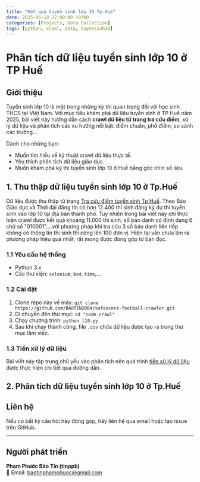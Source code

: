 ```yaml
---
title: "Kết quả tuyển sinh lớp 10 Tp.Huế"
date: 2025-06-18 22:00:00 +0700
categories: [Projects, Data Collection]
tags: [python, crawl, data, tuyensinh10]
---
```


# Phân tích dữ liệu tuyển sinh lớp 10 ở TP Huế

## Giới thiệu
Tuyển sinh lớp 10 là một trong những kỳ thi quan trọng đối với học sinh THCS tại Việt Nam. Với mục tiêu khám phá dữ liệu tuyển sinh ở TP Huế năm 2025, bài viết này hướng dẫn cách **crawl dữ liệu từ trang tra cứu điểm**, xử lý dữ liệu và phân tích các xu hướng nổi bật: điểm chuẩn, phổ điểm, so sánh các trường...

Dành cho những bạn:
- Muốn tìm hiểu về kỹ thuật crawl dữ liệu thực tế.
- Yêu thích phân tích dữ liệu giáo dục.
- Muốn khám phá kỳ thi tuyển sinh lớp 10 ở Huế bằng góc nhìn số liệu.

## 1. Thu thập dữ liệu tuyển sinh lớp 10 ở Tp.Huế

Dữ liệu được thu thập từ trang [Tra cứu điểm tuyển sinh Tp Huế](https://117.3.133.1:8080/tracuu/index.html). Theo Báo Giáo dục và Thời đại đăng tin có hơn 12.400 thí sinh đăng ký dự thi tuyển sinh vào lớp 10 tại địa bàn thành phố. Tuy nhiên trong bài viết này chỉ thực hiện crawl được kết quả khoảng 11.000 thí sinh, số báo danh có định dạng 6 chữ số "010001",...với phương pháp khi tra cứu 3 số báo danh liên tiếp không có thông tin thí sinh thì cộng lên 100 đơn vị. Hiện tại vẫn chưa tìm ra phương pháp hiệu quả nhất, rất mong được đóng góp từ bạn đọc.

### 1.1 Yêu cầu hệ thống
- Python 3.x
- Các thư viện: `selenium`, `bs4`, `time`,...

### 1.2 Cài đặt
1. Clone repo này về máy:
   ```git clone https://github.com/BAOTIN2004/sofascore-football-crawler.git ```
2. Di chuyển đến thư mục:
    ```cd "code crawl"```
3. Chạy chương trình:
    ```python l10.py ```
4. Sau khi chạy thành công, file `.csv` chứa dữ liệu được tạo ra trong thư mục làm việc.

### 1.3 Tiền xử lý dữ liệu
Bài viết này tập trung chủ yếu vào phân tích nên quá trình [tiền xử lý dữ liệu](https://github.com/BAOTIN2004/sofascore-football-crawler/blob/main/code%20crawl/data_preprocessed_tuyensinh10.ipynb) được thực hiện chi tiết qua đường dẫn.

## 2. Phân tích dữ liệu tuyển sinh lớp 10 ở Tp.Huế





## Liên hệ
Nếu có bất kỳ câu hỏi hay đóng góp, hãy liên hệ qua email hoặc tạo issue trên GitHub.

---
## Người phát triển
**Phạm Phước Bảo Tín (tinppb)**  
📧 Email: [baotinphamphuoc@gmail.com](mailto:baotinphamphuoc@gmail.com)  
